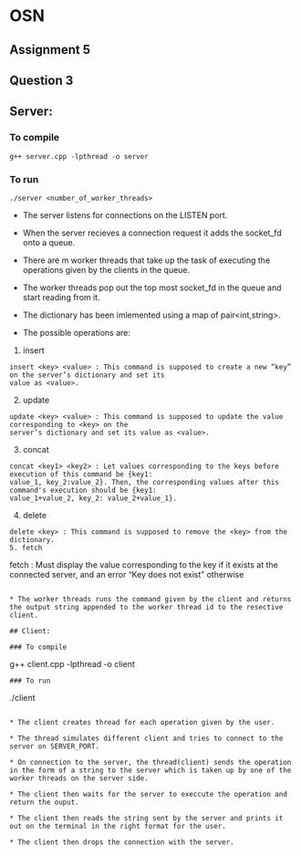 # OSN
## Assignment 5
## Question 3

## Server:

### To compile 
```
g++ server.cpp -lpthread -o server
```
### To run
```
./server <number_of_worker_threads>
```

* The server listens for connections on the LISTEN port.

* When the server recieves a connection request it adds the socket_fd onto a queue.

* There are m worker threads that take up the task of executing the operations given by the clients in the queue.

* The worker threads pop out the top most socket_fd in the queue and start reading from it.

* The dictionary has been imlemented using a map of pair<int,string>.

* The possible operations are:
1. insert
```
insert <key> <value> : This command is supposed to create a new “key” on the server’s dictionary and set its
value as <value>.
```
2. update
```
update <key> <value> : This command is supposed to update the value corresponding to <key> on the
server’s dictionary and set its value as <value>.
```
3. concat
```
concat <key1> <key2> : Let values corresponding to the keys before execution of this command be {key1:
value_1, key_2:value_2}. Then, the corresponding values after this command's execution should be {key1:
value_1+value_2, key_2: value_2+value_1}.
```
4. delete
```
delete <key> : This command is supposed to remove the <key> from the dictionary.
5. fetch
```
fetch <key> : Must display the value corresponding to the key if it exists at the connected server, and an error
“Key does not exist” otherwise
```

* The worker threads runs the command given by the client and returns the output string appended to the worker thread id to the resective client.

## Client:

### To compile 
```
g++ client.cpp -lpthread -o client
```
### To run
```
./client
```

* The client creates thread for each operation given by the user.

* The thread simulates different client and tries to connect to the server on SERVER_PORT.

* On connection to the server, the thread(client) sends the operation in the form of a string to the server which is taken up by one of the worker threads on the server side.

* The client then waits for the server to execcute the operation and return the ouput.

* The client then reads the string sent by the server and prints it out on the terminal in the right format for the user.

* The client then drops the connection with the server.